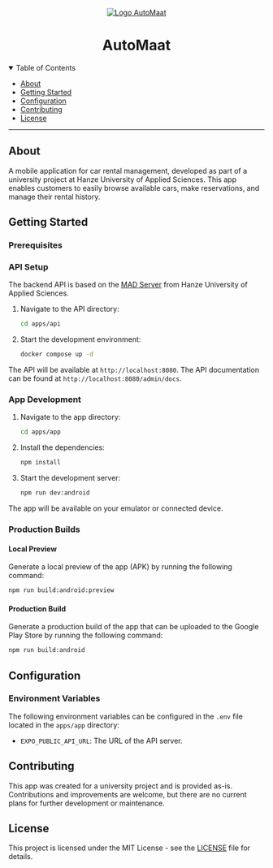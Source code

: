 <p align="center">
    <a href="https://github.com/HeadTriXz/ITVB23KMO5">
        <img src="https://github.com/user-attachments/assets/39db3bc2-39a6-4d9b-a481-3624f29f3be5" alt="Logo AutoMaat">
    </a>
</p>
<h1 align="center">AutoMaat</h1>

<details open="open">
<summary>Table of Contents</summary>

- [About](#about)
- [Getting Started](#getting-started)
- [Configuration](#configuration)
- [Contributing](#contributing)
- [License](#license)

</details>

---

## About
A mobile application for car rental management, developed as part of a university project at Hanze University
of Applied Sciences. This app enables customers to easily browse available cars, make reservations, and manage
their rental history.

## Getting Started
### Prerequisites


### API Setup
The backend API is based on the [MAD Server](https://github.com/hanze-hbo-ict/mad-server-generated) from Hanze
University of Applied Sciences.

1. Navigate to the API directory:
    ```sh
    cd apps/api
    ```
2. Start the development environment:
    ```sh
    docker compose up -d
    ```

The API will be available at `http://localhost:8080`. The API documentation can be found at
`http://localhost:8080/admin/docs`.

### App Development
1. Navigate to the app directory:
    ```sh
    cd apps/app
    ```
   
2. Install the dependencies:
    ```sh
    npm install
    ```
   
3. Start the development server:
    ```sh
    npm run dev:android
    ```
   
The app will be available on your emulator or connected device.

### Production Builds
#### Local Preview
Generate a local preview of the app (APK) by running the following command:
```sh
npm run build:android:preview
```

#### Production Build
Generate a production build of the app that can be uploaded to the Google Play Store by running the following command:
```sh
npm run build:android
```

## Configuration
### Environment Variables
The following environment variables can be configured in the `.env` file located in the `apps/app` directory:
- `EXPO_PUBLIC_API_URL`: The URL of the API server.

## Contributing
This app was created for a university project and is provided as-is. Contributions and improvements are welcome, but
there are no current plans for further development or maintenance.

## License
This project is licensed under the MIT License - see the [LICENSE](LICENSE) file for details.
